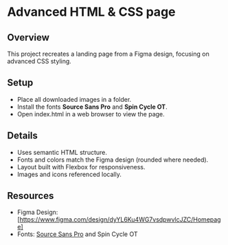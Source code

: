 # Advanced HTML & CSS page

## Overview
This project recreates a landing page from a Figma design, focusing on advanced CSS styling.

## Setup
- Place all downloaded images in a folder.
- Install the fonts **Source Sans Pro** and **Spin Cycle OT**.
- Open index.html in a web browser to view the page.

## Details
- Uses semantic HTML structure.
- Fonts and colors match the Figma design (rounded where needed).
- Layout built with Flexbox for responsiveness.
- Images and icons referenced locally.

## Resources
- Figma Design: [https://www.figma.com/design/dyYL6Ku4WG7vsdpwvlcJZC/Homepage]
- Fonts: [Source Sans Pro](https://fonts.google.com/specimen/Source+Sans+Pro) and Spin Cycle OT


